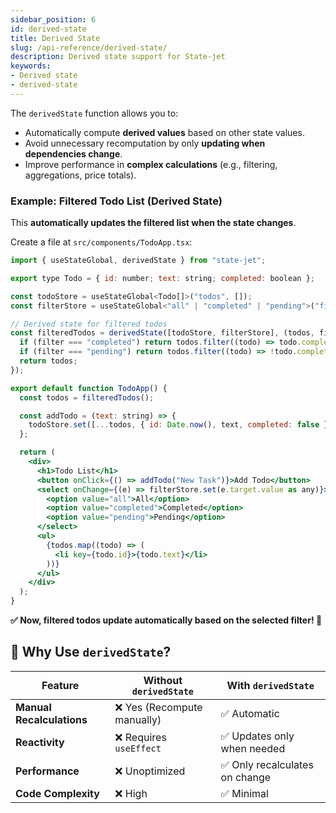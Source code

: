```yaml
---
sidebar_position: 6
id: derived-state
title: Derived State
slug: /api-reference/derived-state/
description: Derived state support for State-jet
keywords:
- Derived state
- derived-state
---
```


The `derivedState` function allows you to:

- Automatically compute **derived values** based on other state values.
- Avoid unnecessary recomputation by only **updating when dependencies change**.
- Improve performance in **complex calculations** (e.g., filtering, aggregations, price totals).

### Example: Filtered Todo List (Derived State)

This **automatically updates the filtered list when the state changes**.

Create a file at `src/components/TodoApp.tsx`:

```jsx title="src/components/TodoList.tsx"
import { useStateGlobal, derivedState } from "state-jet";

export type Todo = { id: number; text: string; completed: boolean };

const todoStore = useStateGlobal<Todo[]>("todos", []);
const filterStore = useStateGlobal<"all" | "completed" | "pending">("filter", "all");

// Derived state for filtered todos
const filteredTodos = derivedState([todoStore, filterStore], (todos, filter) => {
  if (filter === "completed") return todos.filter((todo) => todo.completed);
  if (filter === "pending") return todos.filter((todo) => !todo.completed);
  return todos;
});

export default function TodoApp() {
  const todos = filteredTodos();

  const addTodo = (text: string) => {
    todoStore.set([...todos, { id: Date.now(), text, completed: false }]);
  };

  return (
    <div>
      <h1>Todo List</h1>
      <button onClick={() => addTodo("New Task")}>Add Todo</button>
      <select onChange={(e) => filterStore.set(e.target.value as any)}>
        <option value="all">All</option>
        <option value="completed">Completed</option>
        <option value="pending">Pending</option>
      </select>
      <ul>
        {todos.map((todo) => (
          <li key={todo.id}>{todo.text}</li>
        ))}
      </ul>
    </div>
  );
}
```
**✅ Now, filtered todos update automatically based on the selected filter! 🎉**

## 🎯 Why Use `derivedState`?

| Feature                   | Without `derivedState`     | With `derivedState`           |
| ------------------------- | -------------------------- | ----------------------------- |
| **Manual Recalculations** | ❌ Yes (Recompute manually) | ✅ Automatic                   |
| **Reactivity**            | ❌ Requires `useEffect`     | ✅ Updates only when needed    |
| **Performance**           | ❌ Unoptimized              | ✅ Only recalculates on change |
| **Code Complexity**       | ❌ High                     | ✅ Minimal                     |